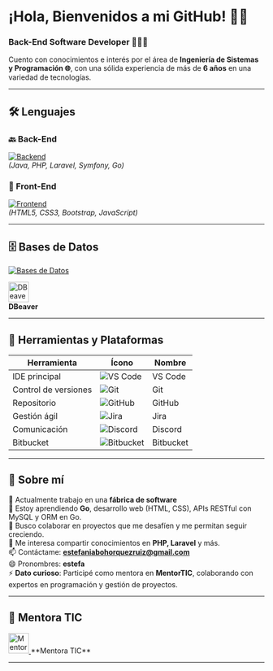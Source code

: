# ¡Hola, Bienvenidos a mi GitHub! 👋🏼  
### Back-End Software Developer 👩🏼‍💻

Cuento con conocimientos e interés por el área de **Ingeniería de Sistemas y Programación 🌐**, con una sólida experiencia de más de **6 años** en una variedad de tecnologías.

---

## 🛠️ Lenguajes

### 🔙 Back-End  
[![Backend](https://skillicons.dev/icons?i=java,php,laravel,symfony,go&theme=light)](https://skillicons.dev)  
*(Java, PHP, Laravel, Symfony, Go)*

### 🎨 Front-End  
[![Frontend](https://skillicons.dev/icons?i=html,css,bootstrap,js&theme=light)](https://skillicons.dev)  
*(HTML5, CSS3, Bootstrap, JavaScript)*

---

## 🗄️ Bases de Datos

[![Bases de Datos](https://skillicons.dev/icons?i=postgres,sql&theme=light)](https://skillicons.dev)

<a href="https://dbeaver.io/" target="_blank"> <img src="https://img.icons8.com/fluency/48/database.png" width="40" height="40" alt="DBeaver"/></a>  
**DBeaver**

---

## 🧰 Herramientas y Plataformas

| Herramienta         | Ícono                                                                 | Nombre         |
|---------------------|------------------------------------------------------------------------|----------------|
| IDE principal       | ![VS Code](https://skillicons.dev/icons?i=vscode&theme=light)          | VS Code        |
| Control de versiones| ![Git](https://skillicons.dev/icons?i=git&theme=light)                 | Git            |
| Repositorio         | ![GitHub](https://skillicons.dev/icons?i=github&theme=light)           | GitHub         |
| Gestión ágil        | ![Jira](https://skillicons.dev/icons?i=jira&theme=light)               | Jira           |
| Comunicación        | ![Discord](https://skillicons.dev/icons?i=discord&theme=light)         | Discord        |
| Bitbucket           | ![Bitbucket](https://skillicons.dev/icons?i=bitbucket&theme=light)     | Bitbucket      |

---

## 💼 Sobre mí

🔭 Actualmente trabajo en una **fábrica de software**  
🌱 Estoy aprendiendo **Go**, desarrollo web (HTML, CSS), APIs RESTful con MySQL y ORM en Go.  
👯 Busco colaborar en proyectos que me desafíen y me permitan seguir creciendo.  
🤔 Me interesa compartir conocimientos en **PHP, Laravel** y más.  
📫 Contáctame: **estefaniabohorquezruiz@gmail.com**  
😄 Pronombres: **estefa**  
⚡ **Dato curioso**: Participé como mentora en **MentorTIC**, colaborando con expertos en programación y gestión de proyectos.

---

## 🚀 Mentora TIC

<a href="https://images.app.goo.gl/ggRc1FpEUmCETWsh9" target="_blank">
  <img src="https://img.icons8.com/external-flat-juicy-fish/60/000000/external-mentor-academic-flat-flat-juicy-fish.png" width="40" height="40" alt="Mentora TIC"/>
</a>  
**Mentora TIC**

---
